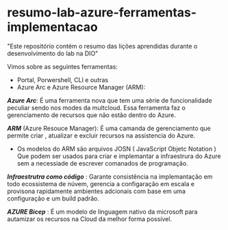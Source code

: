 # resumo-lab-azure-ferramentas-implementacao
"Este repositório contém o resumo das lições aprendidas durante o desenvolvimento do lab na DIO"

Vimos sobre as seguintes ferramentas: 

* Portal, Porwershell, CLI e outras 
* Azure Arc e Azure Resource Manager (ARM):

***Azure Arc***: É uma ferramenta nova que tem uma sèrie de funcionalidade peculiar sendo nos modes da multcloud. Essa ferramenta faz o gerenciamento de recursos que não estão dentro do Azure. 

***ARM*** (Azure Resouce Manager): É uma camanda de gerenciamento que permite criar , atualizar e excluir recursos na assistencia do Azure.
 
*  Os modelos  do ARM são  arquivos JOSN ( JavaScript Objetc Notation )  Que podem ser usados para criar e implemantar a infraestrura do Azure sem a necessiade de escrever comanados de programação. 


***Infraestrutra como código*** : Garante consistência na implemantação em todo ecossistema de núvem, gerencia a configaração em escala e provisona rapidamente ambientes adcionais com base em uma configuração e um build padrão. 

***AZURE Bicep*** : É um modelo de linguagem nativo da microsoft para autamizar os recursos na Cloud da melhor forma possível. 
